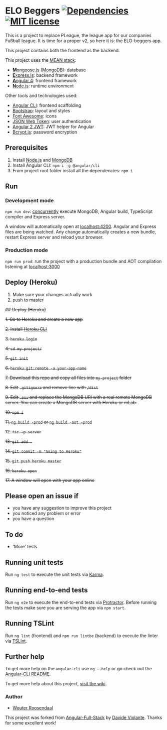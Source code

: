 # ELO Beggers [![Dependencies](https://david-dm.org/DavideViolante/Angular2-Full-Stack.svg)](https://david-dm.org/DavideViolante/Angular2-Full-Stack) [![MIT license](http://img.shields.io/badge/license-MIT-lightgrey.svg)](http://opensource.org/licenses/MIT)

This is a project to replace PLeague, the league app for our companies Fußball league. It is time for a proper v2, so here it is: the ELO-beggers app.

This project contains both the frontend as the backend.

This project uses the [MEAN stack](https://en.wikipedia.org/wiki/MEAN_(software_bundle)):
* [**M**ongoose.js](http://www.mongoosejs.com) ([MongoDB](https://www.mongodb.com)): database
* [**E**xpress.js](http://expressjs.com): backend framework
* [**A**ngular 4](https://angular.io): frontend framework
* [**N**ode.js](https://nodejs.org): runtime environment

Other tools and technologies used:
* [Angular CLI](https://cli.angular.io): frontend scaffolding
* [Bootstrap](http://www.getbootstrap.com): layout and styles
* [Font Awesome](http://fontawesome.io): icons
* [JSON Web Token](https://jwt.io): user authentication
* [Angular 2 JWT](https://github.com/auth0/angular2-jwt): JWT helper for Angular
* [Bcrypt.js](https://github.com/dcodeIO/bcrypt.js): password encryption

## Prerequisites
1. Install [Node.js](https://nodejs.org) and [MongoDB](https://www.mongodb.com)
2. Install Angular CLI: `npm i -g @angular/cli`
3. From project root folder install all the dependencies: `npm i`

## Run
### Development mode
`npm run dev`: [concurrently](https://github.com/kimmobrunfeldt/concurrently) execute MongoDB, Angular build, TypeScript compiler and Express server.

A window will automatically open at [localhost:4200](http://localhost:4200). Angular and Express files are being watched. Any change automatically creates a new bundle, restart Express server and reload your browser.

### Production mode
`npm run prod`: run the project with a production bundle and AOT compilation listening at [localhost:3000](http://localhost:3000) 

## Deploy (Heroku)
1. Make sure your changes actually work
2. push to master

~~## Deploy (Heroku)~~

~~1. Go to Heroku and create a new app~~

~~2. Install [Heroku CLI](https://devcenter.heroku.com/articles/heroku-command-line)~~

~~3. `heroku login`~~

~~4. `cd my-project/`~~

~~5. `git init`~~

~~6. `heroku git:remote -a your-app-name`~~

~~7. Download this repo and copy all files into `my-project` folder~~

~~8. Edit `.gitignore` and remove line with `/dist`~~

~~9. Edit `.env` and replace the MongoDB URI with a real remote MongoDB server. You can create a MongoDB server with Heroku or mLab.~~

~~10. `npm i`~~

~~11. `ng build -prod` or `ng build -aot -prod`~~

~~12. `tsc -p server`~~

~~13. `git add .`~~

~~14. `git commit -m "Going to Heroku"`~~

~~15. `git push heroku master`~~

~~16. `heroku open`~~

~~17. A window will open with your app online~~


## Please open an issue if
* you have any suggestion to improve this project
* you noticed any problem or error
* you have a question

## To do
* 'More' tests

## Running unit tests
Run `ng test` to execute the unit tests via [Karma](https://karma-runner.github.io).

## Running end-to-end tests
Run `ng e2e` to execute the end-to-end tests via [Protractor](http://www.protractortest.org/). 
Before running the tests make sure you are serving the app via `npm start`.

## Running TSLint
Run `ng lint` (frontend) and `npm run lintbe` (backend) to execute the linter via [TSLint](https://palantir.github.io/tslint/).

## Further help
To get more help on the `angular-cli` use `ng --help` or go check out the [Angular-CLI README](https://github.com/angular/angular-cli/blob/master/README.md).

To get more help about this project, [visit the wiki](https://github.com/TuvokVersatileKolinahr/elobeggers/wiki).

### Author
* [Wouter Roosendaal](https://github.com/tuvokki)

This project was forked from [Angular-Full-Stack](https://github.com/DavideViolante/Angular-Full-Stack) by [Davide Violante](https://github.com/DavideViolante). Thanks for some excellent work!
